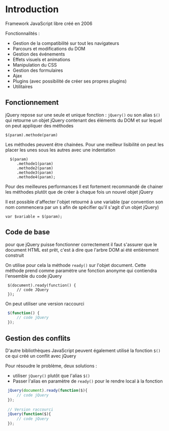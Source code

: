 # Introduction

Framework JavaScript libre créé en 2006

Fonctionnalités :

- Gestion de la compatibilité sur tout les navigateurs
- Parcours et modifications du DOM
- Gestion des événements
- Effets visuels et animations
- Manipulation du CSS
- Gestion des formulaires
- Ajax
- Plugins (avec possibilité de créer ses propres plugins)
- Utilitaires

## **Fonctionnement**

jQuery repose sur une seule et unique fonction : `jQuery()` ou son alias `$()` qui retourne un objet jQuery contenant des éléments du DOM et sur lequel on peut appliquer des méthodes

`$(param).methode(param)`

Les méthodes peuvent être chainées. Pour une meilleur lisibilité on peut les placer les unes sous les autres avec une indentation

```
  $(param)
     .methode1(param)
     .methode2(param)
     .methode3(param)
     .methode4(param);
```

Pour des meilleures performances Il est fortement recommandé de chainer les méthodes plutôt que de créer à chaque fois un nouvel objet jQuery

Il est possible d'affecter l'objet retourné à une variable (par convention son nom commencera par un `$` afin de spécifier qu'il s'agit d'un objet jQuery)

`var $variable = $(param);`

## **Code de base**

pour que jQuery puisse fonctionner correctement il faut s'assurer que le document HTML est prêt, c'est à dire que l'arbre DOM ai été entièrement construit

On utilise pour cela la méthode `ready()` sur l'objet document. Cette méthode prend comme paramètre une fonction anonyme qui contiendra l'ensemble du code jQuery

```
 $(document).ready(function() {
     // code JQuery
 });
```

On peut utiliser une version raccourci

```jsx
 $(function() {
     // code jQuery 
 });
```

## **Gestion des conflits**

D'autre bibliothèques JavaScript peuvent également utilisé la fonction `$()` ce qui créé un conflit avec jQuery

Pour résoudre le problème, deux solutions :

- utiliser `jQuery()` plutôt que l'alias `$()`
- Passer l'alias en paramètre de `ready()` pour le rendre local à la fonction

```jsx
 jQuery(document).ready(function($){
     // code jQuery 
 });
 
 // Version raccourci 
 jQuery(function($){
     // code jQuery 
 });
 
```
